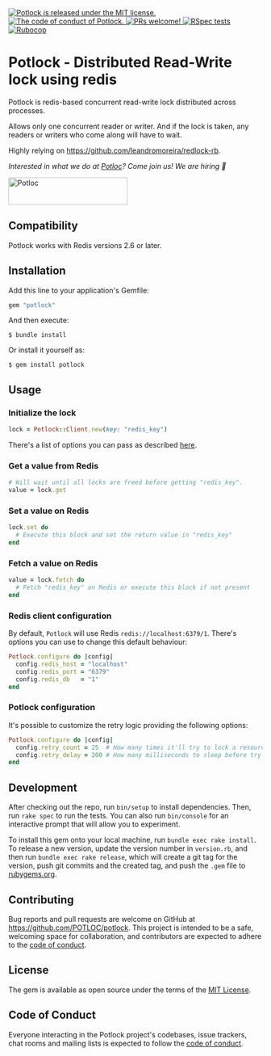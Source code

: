 <a href="LICENSE">
<img src="https://img.shields.io/badge/license-MIT-blue.svg" alt="Potlock is released under the MIT license." />
</a>

<a href="CODE_OF_CONDUCT.md">
<img src="https://img.shields.io/badge/Contributor%20Covenant-2.1-blue.svg" alt="The code of conduct of Potlock." />
</a>

<a href="CONTRIBUTING.md">
<img src="https://img.shields.io/badge/PRs-welcome-brightgreen.svg" alt="PRs welcome!" />
</a>

<a href="https://github.com/POTLOC/potlock/actions/workflows/rspec.yml">
<img src="https://github.com/POTLOC/potlock/actions/workflows/rspec.yml/badge.svg?branch=main" alt="RSpec tests" />
</a>

<a href="https://github.com/POTLOC/potlock/actions/workflows/rubocop.yml">
<img src="https://github.com/POTLOC/potlock/actions/workflows/rubocop.yml/badge.svg?branch=main" alt="Rubocop" />
</a>

# Potlock - Distributed Read-Write lock using redis

Potlock is redis-based concurrent read-write lock distributed across processes.

Allows only one concurrent reader or writer. And if the lock is taken, any readers or writers who come along will have to wait.

Highly relying on https://github.com/leandromoreira/redlock-rb.

_Interested in what we do at [Potloc](https://jobs.lever.co/Potloc)? Come join us! We are hiring 🚀_

<a href="https://jobs.lever.co/Potloc">
<img src="https://www.potloc.com/hubfs/raw_assets/public/Potloc_February2021/images/potloc-logo-5887eaeeeb6a65da7d364097a7edee175590aed00ec877d1c6c64ea955a51a5f.svg" alt="Potloc" width="236" height="54"></a>

## Compatibility

Potlock works with Redis versions 2.6 or later.

## Installation

Add this line to your application's Gemfile:

```ruby
gem "potlock"
```

And then execute:

    $ bundle install

Or install it yourself as:

    $ gem install potlock

## Usage

### Initialize the lock

```ruby
lock = Potlock::Client.new(key: "redis_key")
```
There's a list of options you can pass as described [here](#redis-client-configuration).

### Get a value from Redis

```ruby
# Will wait until all locks are freed before getting "redis_key".
value = lock.get
```

### Set a value on Redis

```ruby
lock.set do
  # Execute this block and set the return value in "redis_key"
end
```

### Fetch a value on Redis

```ruby
value = lock.fetch do
  # Fetch "redis_key" on Redis or execute this block if not present
end
```

### Redis client configuration

By default, `Potlock` will use Redis `redis://localhost:6379/1`. There's options you can use to change this default behaviour:

```ruby
Potlock.configure do |config|
  config.redis_host = "localhost"
  config.redis_port = "6379"
  config.redis_db   = "1"
end
```

### Potlock configuration

It's possible to customize the retry logic providing the following options:

```ruby
Potlock.configure do |config|
  config.retry_count = 25  # How many times it'll try to lock a resource
  config.retry_delay = 200 # How many milliseconds to sleep before try to lock again
end
```

## Development

After checking out the repo, run `bin/setup` to install dependencies. Then, run `rake spec` to run the tests. You can also run `bin/console` for an interactive prompt that will allow you to experiment.

To install this gem onto your local machine, run `bundle exec rake install`. To release a new version, update the version number in `version.rb`, and then run `bundle exec rake release`, which will create a git tag for the version, push git commits and the created tag, and push the `.gem` file to [rubygems.org](https://rubygems.org).

## Contributing

Bug reports and pull requests are welcome on GitHub at https://github.com/POTLOC/potlock. This project is intended to be a safe, welcoming space for collaboration, and contributors are expected to adhere to the [code of conduct](https://github.com/POTLOC/potlock/blob/main/CODE_OF_CONDUCT.md).

## License

The gem is available as open source under the terms of the [MIT License](https://opensource.org/licenses/MIT).

## Code of Conduct

Everyone interacting in the Potlock project's codebases, issue trackers, chat rooms and mailing lists is expected to follow the [code of conduct](https://github.com/POTLOC/potlock/blob/main/CODE_OF_CONDUCT.md).
